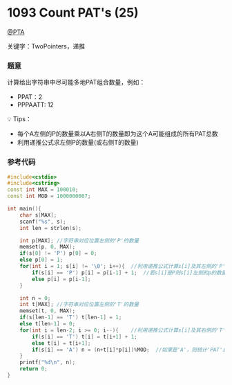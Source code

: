 # 1093 Count PAT's (25)

[@PTA](https://pintia.cn/problem-sets/994805342720868352/problems/994805373582557184)

关键字：TwoPointers，递推

### 题意  
计算给出字符串中尽可能多地PAT组合数量，例如：
- PPAT：2
- PPPAATT: 12

💡 Tips：
- 每个A左侧的P的数量乘以A右侧T的数量即为这个A可能组成的所有PAT总数
- 利用递推公式求左侧P的数量(或右侧T的数量)

### 参考代码
```C++
#include<cstdio>
#include<cstring>
const int MAX = 100010;
const int MOD = 1000000007;

int main(){
    char s[MAX];
    scanf("%s", s);
    int len = strlen(s);

    int p[MAX]; //字符串对应位置左侧的'P'的数量
    memset(p, 0, MAX);
    if(s[0] != 'P') p[0] = 0;
    else p[0] = 1;
    for(int i = 1; s[i] != '\0'; i++){  //利用递推公式计算s[i]及其左侧的'P'的总数
        if(s[i] == 'P') p[i] = p[i-1] + 1;  //若s[i]是P则s[i]左侧的p的数量是s[i-1]左侧p的数量加1
        else p[i] = p[i-1];
    }

    int n = 0;
    int t[MAX]; //字符串对应位置左侧的'T'的数量
    memset(t, 0, MAX);
    if(s[len-1] == 'T') t[len-1] = 1;
    else t[len-1] = 0;
    for(int i = len-2; i >= 0; i--){    //利用递推公式计算s[i]及其右侧的'T'的总数
        if(s[i] == 'T') t[i] = t[i+1] + 1;
        else t[i] = t[i+1];
        if(s[i] == 'A') n = (n+t[i]*p[i])%MOD;  //如果是'A'，则统计'PAT'总数
    }
    printf("%d\n", n);
    return 0;
}
```
